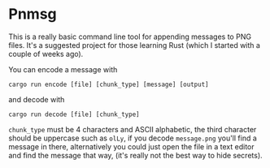 # Pnmsg

This is a really basic command line tool for appending messages to PNG files.
It's a suggested project for those learning Rust (which I started with a couple
of weeks ago).

You can encode a message with 
```
cargo run encode [file] [chunk_type] [message] [output]
```
and decode with
```
cargo run decode [file] [chunk_type]
```

`chunk_type` must be 4 characters and ASCII alphabetic, the third character
should be uppercase such as `olLy`, if you decode `message.png` you'll find
a message in there, alternatively you could just open the file in a text editor
and find the message that way, (it's really not the best way to hide secrets).
